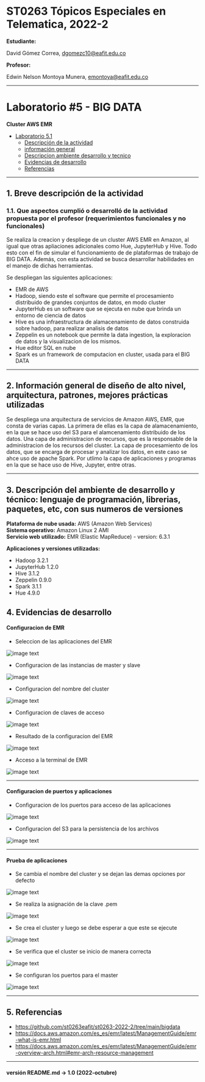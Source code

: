 # ST0263 Tópicos Especiales en Telematica, 2022-2

__Estudiante:__

 David Gómez Correa, dgomezc10@eafit.edu.co  

__Profesor:__

 Edwin Nelson Montoya Munera, emontoya@eafit.edu.co

---

# Laboratorio #5 - BIG DATA 
__Cluster AWS EMR__

- [Laboratorio 5.1](#laboratorio-5---big-data)
  - [Descripción de la actividad](#1-breve-descripción-de-la-actividad)
  - [información general](#2-información-general-de-diseño-de-alto-nivel-arquitectura-patrones-mejores-prácticas-utilizadas)
  - [Descripcion ambiente desarrollo y tecnico](#3-descripción-del-ambiente-de-desarrollo-y-técnico-lenguaje-de-programación-librerias-paquetes-etc-con-sus-numeros-de-versiones)
  - [Evidencias de desarrollo](#4-evidencias-de-desarrollo)
  - [Referencias](#5-referencias)

--- 

  
## 1. Breve descripción de la actividad  
  
### 1.1. Que aspectos cumplió o desarrolló de la actividad propuesta por el profesor (requerimientos funcionales y no funcionales)  

Se realiza la creacion y despliege de un cluster AWS EMR en Amazon, al igual que otras apliaciones adicionales como Hue, JupyterHub y Hive. Todo esto con el fin de simular el funcionamiento de de plataformas de trabajo de BIG DATA. Además, con esta actividad se busca desarrollar habilidades en el manejo de dichas herramientas.

Se despliegan las siguientes aplicaciones:
- EMR de AWS
- Hadoop, siendo este el software que permite el procesamiento distribuido de grandes conjuntos de datos, en modo cluster
- JupyterHub es un software que se ejecuta en nube que brinda un entorno de ciencia de datos
- Hive es una infraestructura de alamacenamiento de datos construida sobre hadoop, para realizar analisis de datos
- Zeppelin es un notebook que permite la data ingestion, la exploracion de datos y la visualizacion de los mismos.
- Hue editor SQL en nube
- Spark es un framework de computacion en cluster, usada para el BIG DATA

---  
  
## 2. Información general de diseño de alto nivel, arquitectura, patrones, mejores prácticas utilizadas 
Se despliega una arquitectura de servicios de Amazon AWS, EMR, que consta de varias capas. La primera de ellas es la capa de alamacenamiento, en la que se hace uso del S3 para el alamcenamiento distribuido de los datos. Una capa de administracion de recursos, que es la responsable de la administracion de los recursos del cluster. La capa de procesamiento de los datos, que se encarga de procesar y analizar los datos, en este caso se ahce uso de apache Spark. Por utlimo la capa de aplicaciones y programas en la que se hace uso de Hive, Jupyter, entre otras.

---  
  
## 3. Descripción del ambiente de desarrollo y técnico: lenguaje de programación, librerias, paquetes, etc, con sus numeros de versiones 
  
**Plataforma de nube usada:** AWS (Amazon Web Services)  
**Sistema operativo:**  Amazon Linux 2 AMI  
**Servicio web utilizado:** EMR (Elastic MapReduce) - version: 6.3.1

__Aplicaciones y versiones utilizadas:__

- Hadoop 3.2.1
- JupyterHub 1.2.0
- Hive 3.1.2
- Zeppelin 0.9.0
- Spark 3.1.1
- Hue 4.9.0

  
 
  
## 4. Evidencias de desarrollo  

#### **Configuracion de EMR**  
* Seleccion de las aplicaciones del EMR 

![image text](https://raw.githubusercontent.com/dgomezc1/st0263/main/Laboratorios/Laboratorio%235/img/1_part_1/conf.png)  
  
* Configuracion de las instancias de master y slave 

![image text](https://raw.githubusercontent.com/dgomezc1/st0263/main/Laboratorios/Laboratorio%235/img/1_part_1/conf_2.png)  
    
* Configuracion del nombre del cluster 


![image text](https://raw.githubusercontent.com/dgomezc1/st0263/main/Laboratorios/Laboratorio%235/img/1_part_1/conf_3.png)  
  
* Configuracion de claves de acceso

![image text](https://raw.githubusercontent.com/dgomezc1/st0263/main/Laboratorios/Laboratorio%235/img/1_part_1/conf_4.png)  
  
* Resultado de la configuracion del EMR 

![image text](https://raw.githubusercontent.com/dgomezc1/st0263/main/Laboratorios/Laboratorio%235/img/1_part_1/resultado.png)  
  
* Acceso a la terminal de EMR   

![image text](https://raw.githubusercontent.com/dgomezc1/st0263/main/Laboratorios/Laboratorio%235/img/1_part_1/terminal.png)  
  
---

#### **Configuracion de puertos y aplicaciones**  
  
* Configuracion de los puertos para acceso de las aplicaciones  

![image text](/img/1_part_2/conf_acceso_port.png)  
  
* Configuracion del S3 para la persistencia de los archivos 

![image text](/img/1_part_2/Creacion_s3.png)  

---

#### **Prueba de aplicaciones**  

* Se cambia el nombre del cluster y se dejan las demas opciones por defecto

![image text](/img/1_part_2/huev.png)  
  
* Se realiza la asignación de la clave .pem  

![image text](/img/1_part_2/huev_inside.png)  
  
* Se crea el cluster y luego se debe esperar a que este se ejecute 

![image text](/img/1_part_2/gui_spark.png)  
  
* Se verifica que el cluster se inicio de manera correcta 

![image text](/img/1_part_2/spark_context.png)  
  
* Se configuran los puertos para el master  

![image text](/img/1_part_2/confirmacion_zepelin.png)  
  
---

## 5. Referencias
- https://github.com/st0263eafit/st0263-2022-2/tree/main/bigdata
- https://docs.aws.amazon.com/es_es/emr/latest/ManagementGuide/emr-what-is-emr.html
- https://docs.aws.amazon.com/es_es/emr/latest/ManagementGuide/emr-overview-arch.html#emr-arch-resource-management

---
#### versión README.md -> 1.0 (2022-octubre)
  
